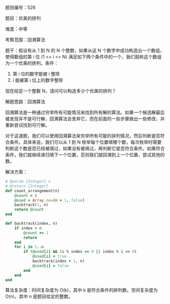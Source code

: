 题目编号：526

题目：优美的排列

难度：中等

考察范围：回溯算法

题干：假设有从 1 到 N 的 N 个整数，如果从这 N 个数字中成功构造出一个数组，使得数组的第 i 位 (1 <= i <= N) 满足如下两个条件中的一个，我们就称这个数组为一个优美的排列。条件：

1. 第 i 位的数字能被 i 整除
2. i 能被第 i 位上的数字整除

现在给定一个整数 N，请问可以构造多少个优美的排列？

解题思路：回溯算法

回溯算法是一种通过穷举所有可能情况来找到所有解的算法。如果一个候选解最后被发现并不是可行解，回溯算法会舍弃它，而在前面的一些步骤做出一些修改，并重新尝试找到可行解。

对于这道题，我们可以使用回溯算法来穷举所有可能的排列情况，然后判断是否符合条件。具体来说，我们可以从 1 到 N 枚举每个位置填哪个数，每次枚举时需要判断这个数是否已经被填过，如果没有被填过，再判断它是否符合条件。如果符合条件，我们就继续递归填下一个位置，否则我们就回溯到上一个位置，尝试其他的数。

解决方案：

```ruby
# @param {Integer} n
# @return {Integer}
def count_arrangement(n)
    @count = 0
    @used = Array.new(n + 1, false)
    backtrack(1, n)
    return @count
end

def backtrack(index, n)
    if index > n
        @count += 1
        return
    end
    for i in 1..n
        if !@used[i] && (i % index == 0 || index % i == 0)
            @used[i] = true
            backtrack(index + 1, n)
            @used[i] = false
        end
    end
end
```

算法复杂度：时间复杂度为 O(k)，其中 k 是符合条件的排列数。空间复杂度为 O(n)，其中 n 是题目给定的整数。